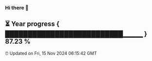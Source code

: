 ### Hi there 👋
⏳ Year progress { ██████████████████████████▁▁▁▁ } 87.23 %
---
⏰ Updated on Fri, 15 Nov 2024 06:15:42 GMT


